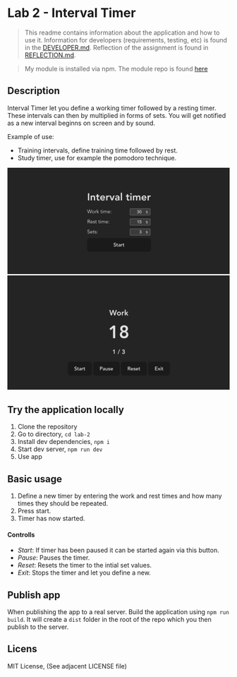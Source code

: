 # Lab 2 - Interval Timer

> This readme contains information about the application and how to use it. Information for developers (requirements, testing, etc) is found in the [DEVELOPER.md](./DEVELOPER.md). Reflection of the assignment is found in [REFLECTION.md](./REFLECTION.md).

> My module is installed via npm. The module repo is found [here](https://github.com/eric-sundquist/tick-tock-timer)

## Description

Interval Timer let you define a working timer followed by a resting timer. These intervals can then by multiplied in forms of sets. You will get notified as a new interval beginns on screen and by sound.

Example of use:

- Training intervals, define training time followed by rest.
- Study timer, use for example the pomodoro technique.

![App example 1](./img/app-ex-1.png)
![App example 2](./img/app-ex-2.png)

## Try the application locally

1. Clone the repository
2. Go to directory, `cd lab-2`
3. Install dev dependencies, `npm i`
4. Start dev server, `npm run dev`
5. Use app

## Basic usage

1. Define a new timer by entering the work and rest times and how many times they should be repeated.
2. Press start.
3. Timer has now started.

#### Controlls

- _Start_: If timer has been paused it can be started again via this button.
- _Pause_: Pauses the timer.
- _Reset_: Resets the timer to the intial set values.
- _Exit_: Stops the timer and let you define a new.

## Publish app

When publishing the app to a real server. Build the application using `npm run build`. It will create a `dist` folder in the root of the repo which you then publish to the server.

## Licens

MIT License, (See adjacent LICENSE file)

